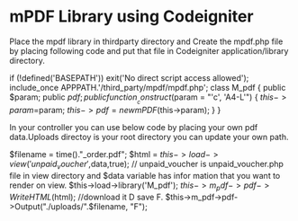 # mPDF Library using Codeigniter

Place the mpdf library in thirdparty directory and Create the mpdf.php file by placing following code and put that file in Codeigniter application/library directory.

if (!defined('BASEPATH')) exit('No direct script access allowed');
include_once APPPATH.'/third_party/mpdf/mpdf.php';
class M_pdf {
    public $param;
    public $pdf;
    public function __construct($param = "'c', 'A4-L'")
    {
        $this->param =$param;
        $this->pdf = new mPDF($this->param);
    }
}


In your controller you can use below code by placing your own pdf data.Uploads directoy is your root directory you can update your own path.

$filename = time()."_order.pdf";
$html = $this->load->view('unpaid_voucher',$data,true); 
// unpaid_voucher is unpaid_voucher.php file in view directory and $data variable has infor mation that you want to render on view.
$this->load->library('M_pdf');
 $this->m_pdf->pdf->WriteHTML($html);
 //download it D save F.
 $this->m_pdf->pdf->Output("./uploads/".$filename, "F"); 
